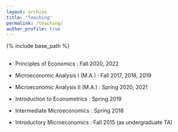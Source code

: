 ```yaml
---
layout: archive
title: "Teaching"
permalink: /teaching/
author_profile: true
---
```


{% include base_path %}

##

* Principles of Economics
:   Fall 2020, 2022

* Microeconomic Analysis I (M.A.)
:   Fall 2017, 2018, 2019

* Microeconomic Analysis II (M.A.)
:   Spring 2020, 2021

* Introduction to Econometrics
:   Spring 2019

* Intermediate Microeconomics
:   Spring 2018

* Introductory Microeconomics
:   Fall 2015 (as undergraduate TA)
